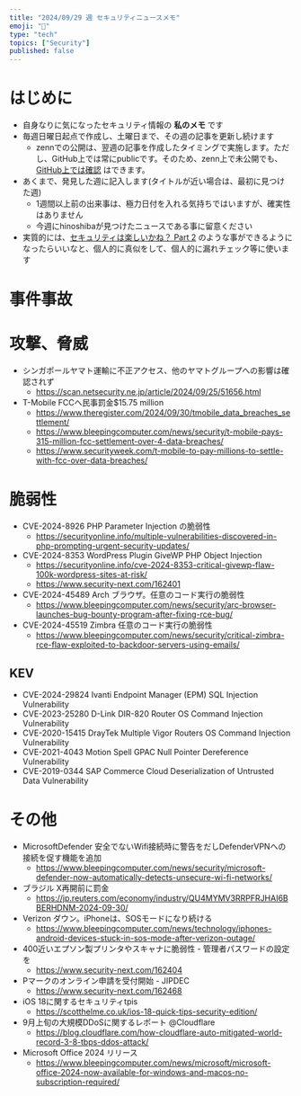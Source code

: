 ```yaml
---
title: "2024/09/29 週 セキュリティニュースメモ"
emoji: "🔖"
type: "tech"
topics: ["Security"]
published: false
---
```


# はじめに
* 自身なりに気になったセキュリティ情報の **私のメモ** です
* 毎週日曜日起点で作成し、土曜日まで、その週の記事を更新し続けます
    * zennでの公開は、翌週の記事を作成したタイミングで実施します。ただし、GitHub上では常にpublicです。そのため、zenn上で未公開でも、[GitHub上では確認](https://github.com/hinoshiba/zenn.dev/tree/main/articles) はできます。
* あくまで、発見した週に記入します(タイトルが近い場合は、最初に見つけた週)
    * 1週間以上前の出来事は、極力日付を入れる気持ちではいますが、確実性はありません
    * 今週にhinoshibaが見つけたニュースである事に留意ください
* 実質的には、[セキュリティは楽しいかね？ Part 2](https://negi.hatenablog.com/) のような事ができるようになったらいいなと、個人的に真似をして、個人的に漏れチェック等に使います

# 事件事故

# 攻撃、脅威

* シンガポールヤマト運輸に不正アクセス、他のヤマトグループへの影響は確認されず
    * https://scan.netsecurity.ne.jp/article/2024/09/25/51656.html
* T-Mobile FCCへ民事罰金$15.75 million
    * https://www.theregister.com/2024/09/30/tmobile_data_breaches_settlement/
    * https://www.bleepingcomputer.com/news/security/t-mobile-pays-315-million-fcc-settlement-over-4-data-breaches/
    * https://www.securityweek.com/t-mobile-to-pay-millions-to-settle-with-fcc-over-data-breaches/

# 脆弱性
* CVE-2024-8926 PHP Parameter Injection の脆弱性
    * https://securityonline.info/multiple-vulnerabilities-discovered-in-php-prompting-urgent-security-updates/
* CVE-2024-8353 WordPress Plugin GiveWP PHP Object Injection
    * https://securityonline.info/cve-2024-8353-critical-givewp-flaw-100k-wordpress-sites-at-risk/  
    * https://www.security-next.com/162401
* CVE-2024-45489 Arch ブラウザ。任意のコード実行の脆弱性
    * https://www.bleepingcomputer.com/news/security/arc-browser-launches-bug-bounty-program-after-fixing-rce-bug/
* CVE-2024-45519 Zimbra 任意のコード実行の脆弱性
    * https://www.bleepingcomputer.com/news/security/critical-zimbra-rce-flaw-exploited-to-backdoor-servers-using-emails/


## KEV
* CVE-2024-29824 Ivanti Endpoint Manager (EPM) SQL Injection Vulnerability
* CVE-2023-25280 D-Link DIR-820 Router OS Command Injection Vulnerability
* CVE-2020-15415 DrayTek Multiple Vigor Routers OS Command Injection Vulnerability
* CVE-2021-4043 Motion Spell GPAC Null Pointer Dereference Vulnerability
* CVE-2019-0344 SAP Commerce Cloud Deserialization of Untrusted Data Vulnerability

# その他

* MicrosoftDefender 安全でないWifi接続時に警告をだしDefenderVPNへの接続を促す機能を追加 
    * https://www.bleepingcomputer.com/news/security/microsoft-defender-now-automatically-detects-unsecure-wi-fi-networks/
* ブラジル X再開前に罰金
    * https://jp.reuters.com/economy/industry/QU4MYMV3RRPFRJHAI6BBERHDNM-2024-09-30/ 
* Verizon ダウン。iPhoneは、SOSモードになり続ける
    * https://www.bleepingcomputer.com/news/technology/iphones-android-devices-stuck-in-sos-mode-after-verizon-outage/    
* 400近いエプソン製プリンタやスキャナに脆弱性 - 管理者パスワードの設定を
    * https://www.security-next.com/162404
* Pマークのオンライン申請を受付開始 - JIPDEC
    * https://www.security-next.com/162468
* iOS 18に関するセキュリティtpis
    * https://scotthelme.co.uk/ios-18-quick-tips-security-edition/
* 9月上旬の大規模DDoSに関するレポート @Cloudflare
    * https://blog.cloudflare.com/how-cloudflare-auto-mitigated-world-record-3-8-tbps-ddos-attack/
* Microsoft Office 2024 リリース
    * https://www.bleepingcomputer.com/news/microsoft/microsoft-office-2024-now-available-for-windows-and-macos-no-subscription-required/
